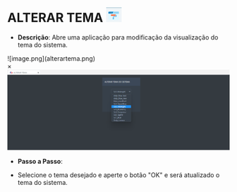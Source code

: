 # ALTERAR TEMA ![image.png](Alterartema1.png)

- **Descrição**: Abre uma aplicação para modificação da visualização do tema do sistema.

<label for="modal-toggle-6">
![image.png](alterartema.png)
</label>
<input type="checkbox" id="modal-toggle-6" style="display:none;">
<div class="modal">
<label for="modal-toggle-6" class="close">&times;</label>
<img src="/SGD/alterartema.png" alt="Imagem Ampliada">
</div>

- **Passo a Passo**: 

- Selecione o tema desejado e aperte o botão "OK" e será atualizado o tema do sistema. 